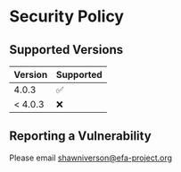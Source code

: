 # Security Policy

## Supported Versions

| Version | Supported          |
| ------- | ------------------ |
| 4.0.3   | :white_check_mark: |
| < 4.0.3 | :x:                |

## Reporting a Vulnerability

Please email shawniverson@efa-project.org
